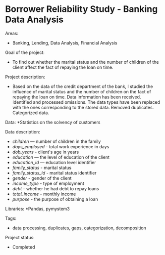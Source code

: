 # Borrower Reliability Study - Banking Data Analysis

Areas: 
* Banking, Lending, Data Analysis, Financial Analysis

Goal of the project: 
* To find out whether the marital status and the number of children of the client affect the fact of repaying the loan on time.

Project description: 
* Based on the data of the credit department of the bank, I studied the influence of marital status and the number of children on the fact of repaying the loan on time. Data information has been received. Identified and processed omissions. The data types have been replaced with the ones corresponding to the stored data. Removed duplicates. Categorized data.

Data: 
*Statistics on the solvency of customers
 
Data description:
* *children* — number of children in the family 
* *days_employed* - total work experience in days
* *dob_years* - client's age in years
* *education* — the level of education of the client
* *education_id* — education level identifier
* *family_status* - marital status
* *family_status_id* - marital status identifier
* *gender* - gender of the client
* *income_type* - type of employment
* *debt* - whether he had debt to repay loans
* *total_income* - monthly income
* *purpose* - the purpose of obtaining a loan


Libraries: 
*Pandas, pymystem3

Tags: 
* data processing, duplicates, gaps, categorization, decomposition

Project status:
* Completed
